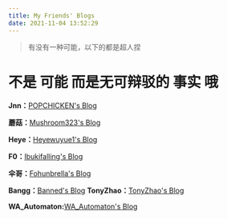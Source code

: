 ```yaml
---
title: My Friends' Blogs
date: 2021-11-04 13:52:29
---
```


> 有没有一种可能，以下的都是超人捏

# 不是 **可能** 而是无可辩驳的 **事实** 哦





**Jnn：**[POPCHICKEN's Blog](https://jnn.icu/)

**蘑菇：**[Mushroom323's Blog](https://mushroom323.github.io/)

**Heye：**[Heyewuyue1's Blog](https://heyewuyue1.github.io/)

**F0：**[Ibukifalling's Blog](https://ibukifalling.github.io/)

**伞哥：**[Fohunbrella's Blog](https://fohunbrella.github.io/)

**Bangg：**[Banned's Blog](https://blog.banned.top/)
**TonyZhao：**[TonyZhao's Blog](https://blog.tonyzhao.xyz/)

**WA_Automaton:**[WA_Automaton's Blog](https://wa-automaton.github.io/)

